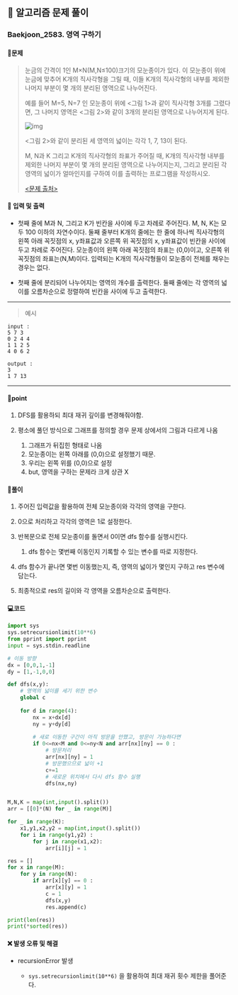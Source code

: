 ## 🐌 알고리즘 문제 풀이

### Baekjoon_2583. 영역 구하기

#### 📒문제

> 눈금의 간격이 1인 M×N(M,N≤100)크기의 모눈종이가 있다. 이 모눈종이 위에 눈금에 맞추어 K개의 직사각형을 그릴 때, 이들 K개의 직사각형의 내부를 제외한 나머지 부분이 몇 개의 분리된 영역으로 나누어진다.
>
> 예를 들어 M=5, N=7 인 모눈종이 위에 <그림 1>과 같이 직사각형 3개를 그렸다면, 그 나머지 영역은 <그림 2>와 같이 3개의 분리된 영역으로 나누어지게 된다.
>
> ![img](https://www.acmicpc.net/upload/images/zzJD2aQyF5Rm4IlOt.png)
>
> <그림 2>와 같이 분리된 세 영역의 넓이는 각각 1, 7, 13이 된다.
>
> M, N과 K 그리고 K개의 직사각형의 좌표가 주어질 때, K개의 직사각형 내부를 제외한 나머지 부분이 몇 개의 분리된 영역으로 나누어지는지, 그리고 분리된 각 영역의 넓이가 얼마인지를 구하여 이를 출력하는 프로그램을 작성하시오.
>
> [<문제 출처>](https://www.acmicpc.net/problem/2583)



#### :pushpin: 입력 및 출력

- 첫째 줄에 M과 N, 그리고 K가 빈칸을 사이에 두고 차례로 주어진다. M, N, K는 모두 100 이하의 자연수이다. 둘째 줄부터 K개의 줄에는 한 줄에 하나씩 직사각형의 왼쪽 아래 꼭짓점의 x, y좌표값과 오른쪽 위 꼭짓점의 x, y좌표값이 빈칸을 사이에 두고 차례로 주어진다. 모눈종이의 왼쪽 아래 꼭짓점의 좌표는 (0,0)이고, 오른쪽 위 꼭짓점의 좌표는(N,M)이다. 입력되는 K개의 직사각형들이 모눈종이 전체를 채우는 경우는 없다.

- 첫째 줄에 분리되어 나누어지는 영역의 개수를 출력한다. 둘째 줄에는 각 영역의 넓이를 오름차순으로 정렬하여 빈칸을 사이에 두고 출력한다.


---

> 예시

```
input :
5 7 3
0 2 4 4
1 1 2 5
4 0 6 2

output :
3
1 7 13
```

----




#### 🚀point

1. DFS를 활용하되 최대 재귀 깊이를 변경해줘야함.

1. 평소에 풀던 방식으로 그래프를 정의할 경우 문제 상에서의 그림과 다르게 나옴

   1. 그래프가 뒤집힌 형태로 나옴
   1. 모눈종이는 왼쪽 아래를 (0,0)으로 설정했기 때문.
   1. 우리는 왼쪽 위를 (0,0)으로 설정
   1. but, 영역을 구하는 문제라 크게 상관 X

   

#### 🔎풀이

1.  주어진 입력값을 활용하여 전체 모눈종이와 각각의 영역을 구한다.
    
1.  0으로 처리하고 각각의 영역은 1로 설정한다.
    
1.  반복문으로 전체 모눈종이를 돌면서 0이면 dfs 함수를 실행시킨다.
    1.  dfs 함수는 몇번째 이동인지 기록할 수 있는 변수를 따로 지정한다.
    
1.  dfs 함수가 끝나면 몇번 이동했는지, 즉, 영역의 넓이가 몇인지 구하고 res 변수에 담는다.
    
1.  최종적으로 res의 길이와 각 영역을 오름차순으로 출력한다.
    

#### 💻코드

```python
import sys
sys.setrecursionlimit(10**6)
from pprint import pprint
input = sys.stdin.readline

# 이동 방향
dx = [0,0,1,-1]
dy = [1,-1,0,0]

def dfs(x,y):
    # 영역의 넓이를 세기 위한 변수
    global c
    
    for d in range(4):
        nx = x+dx[d]
        ny = y+dy[d]
        
		# 새로 이동한 구간이 아직 방문을 안했고, 방문이 가능하다면
        if 0<=nx<M and 0<=ny<N and arr[nx][ny] == 0 :
            # 방문처리
            arr[nx][ny] = 1
            # 방문했으므로 넓이 +1
            c+=1
            # 새로운 위치에서 다시 dfs 함수 실행
            dfs(nx,ny)


M,N,K = map(int,input().split())
arr = [[0]*(N) for _ in range(M)]

for _ in range(K):
    x1,y1,x2,y2 = map(int,input().split())
    for i in range(y1,y2) :
        for j in range(x1,x2):
            arr[i][j] = 1

res = []
for x in range(M):
    for y in range(N):
        if arr[x][y] == 0 :
            arr[x][y] = 1
            c = 1
            dfs(x,y)
            res.append(c)

print(len(res))
print(*sorted(res))
```



#### ❌ 발생 오류 및 해결

- recursionError 발생

  - `sys.setrecursionlimit(10**6)` 을 활용하여 최대 재귀 횟수 제한을 풀어준다.
  
  
